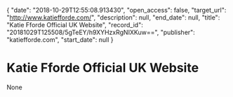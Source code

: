 {
  "date": "2018-10-29T12:55:08.913430", 
  "open_access": false, 
  "target_url": "http://www.katiefforde.com/", 
  "description": null, 
  "end_date": null, 
  "title": "Katie Fforde Official UK Website", 
  "record_id": "20181029T125508/5gTeEY/h9XYHzxRgNIXKuw==", 
  "publisher": "katiefforde.com", 
  "start_date": null
}

# Katie Fforde Official UK Website

None